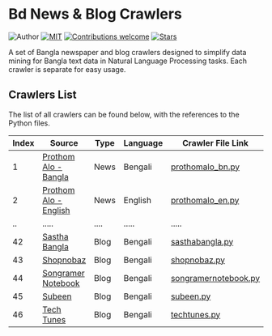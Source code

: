 
# Bd News & Blog Crawlers
![Author](https://img.shields.io/badge/author-DarkerDesire-orange)
[![MIT](https://img.shields.io/badge/license-MIT-5eba00.svg)](https://github.com/DarkerDesire/text-data-miner-bd/blob/master/LICENSE.md)
[![Contributions welcome](https://img.shields.io/badge/contributions-welcome-brightgreen.svg?style=flat)](https://github.com/DarkerDesire/text-data-miner-bd)
[![Stars](https://img.shields.io/github/stars/DarkerDesire/text-data-miner-bd.svg?style=social)](https://github.com/DarkerDesire/text-data-miner-bd/stargazers)

A set of Bangla newspaper and blog crawlers designed to simplify data mining for Bangla text data in Natural Language Processing tasks. Each crawler is separate for easy usage.

## Crawlers List
The list of all crawlers can be found below, with the references to the Python files.

| Index  | Source | Type | Language | Crawler File Link |
|---|---|---|---|---|
| 1 | [Prothom Alo - Bangla](https://www.prothomalo.com/) | News | Bengali | [prothomalo_bn.py](https://github.com/DarkerDesire/text-data-miner-bd/blob/master/prothomalo_bn.py) |
| 2 | [Prothom Alo - English](https://en.prothomalo.com/) | News | English | [prothomalo_en.py](https://github.com/DarkerDesire/text-data-miner-bd/blob/master/prothomalo_en.py) |
|..|.....|....|.....|.....|
|  42|  [Sastha Bangla](http://www.sasthabangla.com/) | Blog | Bengali | [sasthabangla.py](https://github.com/DarkerDesire/text-data-miner-bd/blob/master/sasthabangla.py) |
|  43|  [Shopnobaz](https://shopnobaz.net/) | Blog | Bengali | [shopnobaz.py](https://github.com/DarkerDesire/text-data-miner-bd/blob/master/shopnobaz.py) |
|  44|  [Songramer Notebook](https://songramernotebook.com/) | Blog | Bengali | [songramernotebook.py](https://github.com/DarkerDesire/text-data-miner-bd/blob/master/songramernotebook.py) |
|  45|  [Subeen](http://subeen.com/) | Blog | Bengali | [subeen.py](https://github.com/DarkerDesire/text-data-miner-bd/blob/master/subeen.py) |
|  46|  [Tech Tunes](https://www.techtunes.io/) | Blog | Bengali | [techtunes.py](https://github.com/DarkerDesire/text-data-miner-bd/blob/master/techtunes.py) |